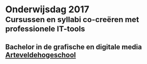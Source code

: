 Onderwijsdag 2017<br><small>Cursussen en syllabi co-creëren met professionele IT-tools </small>
==========================================================================================
## Bachelor in de **grafische en digitale media**<br>[Arteveldehogeschool](http://www.arteveldehogeschool.be)